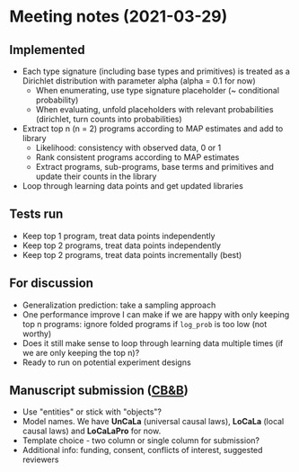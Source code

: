 # Meeting notes (2021-03-29)

## Implemented

- Each type signature (including base types and primitives) is treated as a Dirichlet distribution with parameter alpha (alpha = 0.1 for now)
  - When enumerating, use type signature placeholder (~ conditional probability)
  - When evaluating, unfold placeholders with relevant probabilities (dirichlet, turn counts into probabilities)
- Extract top n (n = 2) programs according to MAP estimates and add to library
  - Likelihood: consistency with observed data, 0 or 1
  - Rank consistent programs according to MAP estimates
  - Extract programs, sub-programs, base terms and primitives and update their counts in the library
- Loop through learning data points and get updated libraries

## Tests run

- Keep top 1 program, treat data points independently
- Keep top 2 programs, treat data points independently
- Keep top 2 programs, treat data points incrementally (best)

## For discussion

- Generalization prediction: take a sampling approach
- One performance improve I can make if we are happy with only keeping top n programs: ignore folded programs if `log_prob` is too low (not worthy)
- Does it still make sense to loop through learning data multiple times (if we are only keeping the top n)?
- Ready to run on potential experiment designs

## Manuscript submission ([CB&B](https://www.springer.com/journal/42113/submission-guidelines))

- Use "entities" or stick with "objects"?
- Model names. We have **UnCaLa** (universal causal laws), **LoCaLa** (local causal laws) and **LoCaLaPro** for now.
- Template choice - two column or single column for submission?
- Additional info: funding, consent, conflicts of interest, suggested reviewers

